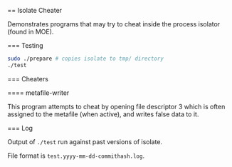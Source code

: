 == Isolate Cheater

Demonstrates programs that may try to cheat inside the process isolator (found in MOE).

=== Testing

```sh
sudo ./prepare # copies isolate to tmp/ directory
./test
```

=== Cheaters

==== metafile-writer

This program attempts to cheat by opening file descriptor 3 which is often assigned to the metafile (when active), and writes false data to it.

=== Log

Output of `./test` run against past versions of isolate.

File format is `test.yyyy-mm-dd-commithash.log`.


